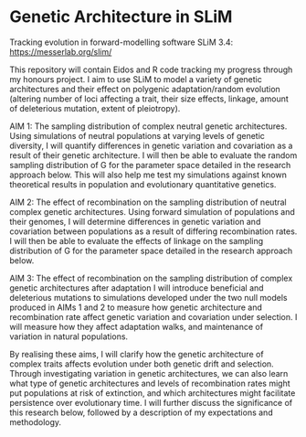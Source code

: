 # Genetic Architecture in SLiM
Tracking evolution in forward-modelling software SLiM 3.4: https://messerlab.org/slim/

This repository will contain Eidos and R code tracking my progress through my honours project. I aim to use SLiM to model a variety of genetic architectures and their effect on polygenic adaptation/random evolution (altering number of loci affecting a trait, their size effects, linkage, amount of deleterious mutation, extent of pleiotropy). 


AIM 1: The sampling distribution of complex neutral genetic architectures.
Using simulations of neutral populations at varying levels of genetic diversity, I will quantify differences in genetic variation and covariation as a result of their genetic architecture. I will then be able to evaluate the random sampling distribution of G for the parameter space detailed in the research approach below. This will also help me test my simulations against known theoretical results in population and evolutionary quantitative genetics.  

AIM 2: The effect of recombination on the sampling distribution of neutral complex genetic architectures.
Using forward simulation of populations and their genomes, I will determine differences in genetic variation and covariation between populations as a result of differing recombination rates. I will then be able to evaluate the effects of linkage on the sampling distribution of G for the parameter space detailed in the research approach below. 

AIM 3: The effect of recombination on the sampling distribution of complex genetic architectures after adaptation
I will introduce beneficial and deleterious mutations to simulations developed under the two null models produced in AIMs 1 and 2 to measure how genetic architecture and recombination rate affect genetic variation and covariation under selection.  I will measure how they affect adaptation walks, and maintenance of variation in natural populations. 

By realising these aims, I will clarify how the genetic architecture of complex traits affects evolution under both genetic drift and selection. Through investigating variation in genetic architectures, we can also learn what type of genetic architectures and levels of recombination rates might put populations at risk of extinction, and which architectures might facilitate persistence over evolutionary time. I will further discuss the significance of this research below, followed by a description of my expectations and methodology.
